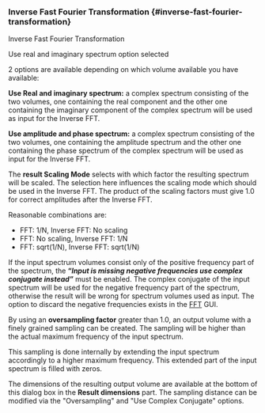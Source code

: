 ### Inverse Fast Fourier Transformation {#inverse-fast-fourier-transformation}

Inverse Fast Fourier Transformation

Use real and imaginary spectrum option selected

2 options are available depending on which volume available you have available:

**Use Real and imaginary spectrum:** a complex spectrum consisting of the two volumes, one containing the real component and the other one containing the imaginary component of the complex spectrum will be used as input for the Inverse FFT.

**Use amplitude and phase spectrum:** a complex spectrum consisting of the two volumes, one containing the amplitude spectrum and the other one containing the phase spectrum of the complex spectrum will be used as input for the Inverse FFT.

The **result Scaling Mode** selects with which factor the resulting spectrum will be scaled. The selection here influences the scaling mode which should be used in the Inverse FFT. The product of the scaling factors must give 1.0 for correct amplitudes after the Inverse FFT.

Reasonable combinations are:

*   FFT: 1/N, Inverse FFT: No scaling
*   FFT: No scaling, Inverse FFT: 1/N
*   FFT: sqrt(1/N), Inverse FFT: sqrt(1/N)

If the input spectrum volumes consist only of the positive frequency part of the spectrum, the **“_Input is missing negative frequencies use complex conjugate instead”_** must be enabled. The complex conjugate of the input spectrum will be used for the negative frequency part of the spectrum, otherwise the result will be wrong for spectrum volumes used as input. The option to discard the negative frequencies exists in the [FFT](fast_fourier_transformation.md) GUI.

By using an **oversampling factor** greater than 1.0, an output volume with a finely grained sampling can be created. The sampling will be higher than the actual maximum frequency of the input spectrum.

This sampling is done internally by extending the input spectrum accordingly to a higher maximum frequency. This extended part of the input spectrum is filled with zeros.

The dimensions of the resulting output volume are available at the bottom of this dialog box in the **Result dimensions** part. The sampling distance can be modified via the &quot;Oversampling&quot; and &quot;Use Complex Conjugate&quot; options.